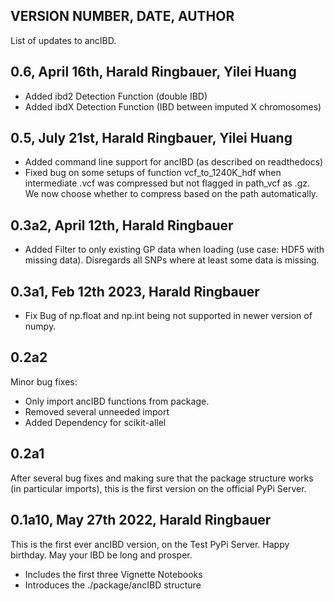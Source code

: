 ## VERSION NUMBER, DATE, AUTHOR
List of updates to ancIBD.

## 0.6, April 16th, Harald Ringbauer, Yilei Huang
- Added ibd2 Detection Function (double IBD)
- Added ibdX Detection Function (IBD between imputed X chromosomes)

## 0.5, July 21st, Harald Ringbauer, Yilei Huang
- Added command line support for ancIBD (as described on readthedocs)
- Fixed bug on some setups of function vcf_to_1240K_hdf when intermediate .vcf was compressed but not flagged in path_vcf as .gz. We now choose whether to compress based on the path automatically. 

## 0.3a2, April 12th, Harald Ringbauer
- Added Filter to only existing GP data when loading (use case: HDF5 with missing data). Disregards all SNPs where at least some data is missing.

## 0.3a1, Feb 12th 2023, Harald Ringbauer
- Fix Bug of np.float and np.int being not supported in newer version of numpy.

## 0.2a2
Minor bug fixes:
- Only import ancIBD functions from package.
- Removed several unneeded import
- Added Dependency for scikit-allel

## 0.2a1
After several bug fixes and making sure that the package structure works (in particular imports), this is the first version on the official PyPi Server.

## 0.1a10, May 27th 2022, Harald Ringbauer
This is the first ever ancIBD version, on the Test PyPi Server. Happy birthday. May your IBD be long and prosper.
- Includes the first three Vignette Notebooks
- Introduces the ./package/ancIBD structure